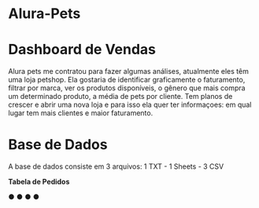 # Alura-Pets


<h1>Dashboard de Vendas</h1>
Alura pets me contratou para fazer algumas análises, atualmente eles têm uma loja petshop. Ela gostaria de identificar graficamente o faturamento, filtrar por marca, ver os produtos disponíveis, o gênero que mais compra um determinado produto, a média de pets por cliente. Tem planos de crescer e abrir uma nova loja e para isso ela quer ter informaçoes: em qual lugar tem mais clientes e maior faturamento.

<h1>Base de Dados</h1>

A base de dados consiste em 3 arquivos: 1 TXT - 1 Sheets - 3 CSV


**Tabela de Pedidos**

●
●
●
●

